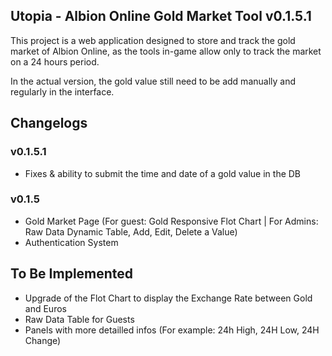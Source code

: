 ## Utopia - Albion Online Gold Market Tool v0.1.5.1

This project is a web application designed to store and track the gold market of Albion Online, as the tools in-game allow only to track the market on a 24 hours period.

In the actual version, the gold value still need to be add manually and regularly in the interface.


## Changelogs

### v0.1.5.1

- Fixes & ability to submit the time and date of a gold value in the DB

### v0.1.5

- Gold Market Page (For guest: Gold Responsive Flot Chart | For Admins: Raw Data Dynamic Table, Add, Edit, Delete a Value)
- Authentication System


## To Be Implemented

- Upgrade of the Flot Chart to display the Exchange Rate between Gold and Euros
- Raw Data Table for Guests
- Panels with more detailled infos (For example: 24h High, 24H Low, 24H Change)
